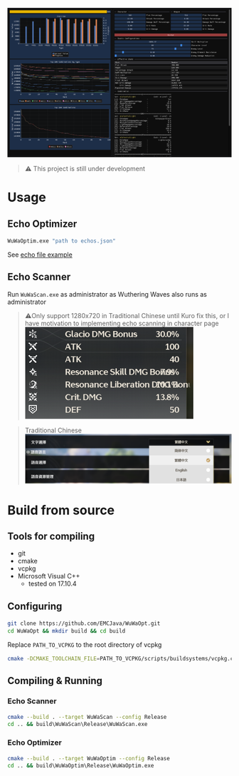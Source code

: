 
![Showcase](data/opt_showcase.png)

> ⚠️ This project is still under development
# Usage

## Echo Optimizer
```bash
WuWaOptim.exe "path to echos.json"
```
See [echo file example](data/example_echos.json)

## Echo Scanner

Run `WuWaScan.exe` as administrator as Wuthering Waves also runs as administrator

> ⚠️Only support 1280x720 in Traditional Chinese until Kuro fix this, or I have motivation to implementing echo scanning in character page\
> ![Text overlapping](data/overlapping.png)

> Traditional Chinese
> ![Traditional Chinese](data/tra_chi.png)

# Build from source

## Tools for compiling
- git
- cmake
- vcpkg
- Microsoft Visual C++
    - tested on 17.10.4

## Configuring
```bash
git clone https://github.com/EMCJava/WuWaOpt.git
cd WuWaOpt && mkdir build && cd build
```

Replace `PATH_TO_VCPKG` to the root directory of vcpkg
```bash
cmake -DCMAKE_TOOLCHAIN_FILE=PATH_TO_VCPKG/scripts/buildsystems/vcpkg.cmake ..
```

## Compiling & Running

### Echo Scanner

```bash
cmake --build . --target WuWaScan --config Release
cd .. && build\WuWaScan\Release\WuWaScan.exe
```

### Echo Optimizer
```bash
cmake --build . --target WuWaOptim --config Release
cd .. && build\WuWaOptim\Release\WuWaOptim.exe
```